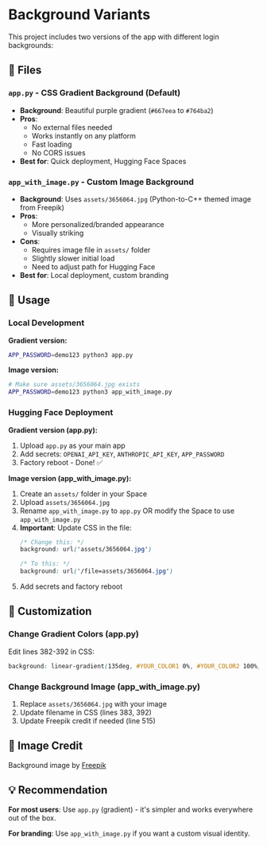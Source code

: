 # Background Variants

This project includes two versions of the app with different login backgrounds:

## 📁 Files

### `app.py` - CSS Gradient Background (Default)
- **Background**: Beautiful purple gradient (`#667eea` to `#764ba2`)
- **Pros**: 
  - No external files needed
  - Works instantly on any platform
  - Fast loading
  - No CORS issues
- **Best for**: Quick deployment, Hugging Face Spaces

### `app_with_image.py` - Custom Image Background
- **Background**: Uses `assets/3656064.jpg` (Python-to-C++ themed image from Freepik)
- **Pros**: 
  - More personalized/branded appearance
  - Visually striking
- **Cons**: 
  - Requires image file in `assets/` folder
  - Slightly slower initial load
  - Need to adjust path for Hugging Face
- **Best for**: Local deployment, custom branding

## 🚀 Usage

### Local Development

**Gradient version:**
```bash
APP_PASSWORD=demo123 python3 app.py
```

**Image version:**
```bash
# Make sure assets/3656064.jpg exists
APP_PASSWORD=demo123 python3 app_with_image.py
```

### Hugging Face Deployment

**Gradient version (app.py):**
1. Upload `app.py` as your main app
2. Add secrets: `OPENAI_API_KEY`, `ANTHROPIC_API_KEY`, `APP_PASSWORD`
3. Factory reboot - Done! ✅

**Image version (app_with_image.py):**
1. Create an `assets/` folder in your Space
2. Upload `assets/3656064.jpg`
3. Rename `app_with_image.py` to `app.py` OR modify the Space to use `app_with_image.py`
4. **Important**: Update CSS in the file:
   ```css
   /* Change this: */
   background: url('assets/3656064.jpg')
   
   /* To this: */
   background: url('/file=assets/3656064.jpg')
   ```
5. Add secrets and factory reboot

## 🎨 Customization

### Change Gradient Colors (app.py)
Edit lines 382-392 in CSS:
```css
background: linear-gradient(135deg, #YOUR_COLOR1 0%, #YOUR_COLOR2 100%)
```

### Change Background Image (app_with_image.py)
1. Replace `assets/3656064.jpg` with your image
2. Update filename in CSS (lines 383, 392)
3. Update Freepik credit if needed (line 515)

## 📸 Image Credit

Background image by [Freepik](https://www.freepik.com)

## 💡 Recommendation

**For most users**: Use `app.py` (gradient) - it's simpler and works everywhere out of the box.

**For branding**: Use `app_with_image.py` if you want a custom visual identity.

